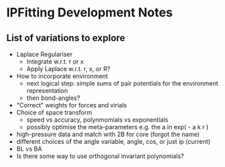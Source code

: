 # IPFitting Development Notes

## List of variations to explore

* Laplace Regulariser
   * Integrate w.r.t. r or x
   * Apply Laplace w.r.t. r, x, or R?
* How to incorporate environment
   * next logical step: simple sums of pair potentials for the environment representation
   * then bond-angles?
* "Correct" weights for forces and virials
* Choice of space transform
   * speed vs accuracy, polynmomials vs exponentials
   * possibly optimise the meta-parameters e.g. the a in exp( - a k r )
* high-pressure data and match with 2B for core (forgot the name)
* different choices of the angle variable, angle, cos, or just ip (current)
* BL vs BA
* Is there some way to use orthogonal invariant polynomials?
